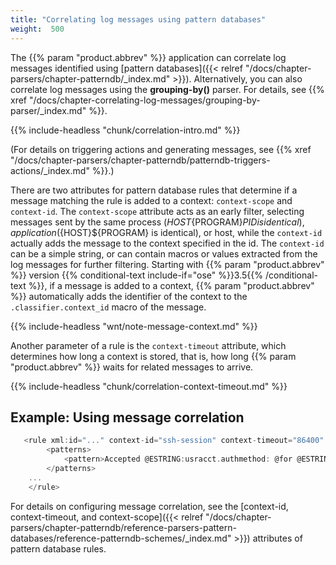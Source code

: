 ```yaml
---
title: "Correlating log messages using pattern databases"
weight:  500
---
```

<!-- DISCLAIMER: This file is based on the syslog-ng Open Source Edition documentation https://github.com/balabit/syslog-ng-ose-guides/commit/2f4a52ee61d1ea9ad27cb4f3168b95408fddfdf2 and is used under the terms of The syslog-ng Open Source Edition Documentation License. The file has been modified by Axoflow. -->

The {{% param "product.abbrev" %}} application can correlate log messages identified using [pattern databases]({{< relref "/docs/chapter-parsers/chapter-patterndb/_index.md" >}}). Alternatively, you can also correlate log messages using the **grouping-by()** parser. For details, see {{% xref "/docs/chapter-correlating-log-messages/grouping-by-parser/_index.md" %}}.

{{% include-headless "chunk/correlation-intro.md" %}}

(For details on triggering actions and generating messages, see {{% xref "/docs/chapter-parsers/chapter-patterndb/patterndb-triggers-actions/_index.md" %}}.)

There are two attributes for pattern database rules that determine if a message matching the rule is added to a context: `context-scope` and `context-id`. The `context-scope` attribute acts as an early filter, selecting messages sent by the same process (${HOST}${PROGRAM}${PID} is identical), application (${HOST}${PROGRAM} is identical), or host, while the `context-id` actually adds the message to the context specified in the id. The `context-id` can be a simple string, or can contain macros or values extracted from the log messages for further filtering. Starting with {{% param "product.abbrev" %}} version {{% conditional-text include-if="ose" %}}3.5{{% /conditional-text %}}, if a message is added to a context, {{% param "product.abbrev" %}} automatically adds the identifier of the context to the `.classifier.context_id` macro of the message.

{{% include-headless "wnt/note-message-context.md" %}}

Another parameter of a rule is the `context-timeout` attribute, which determines how long a context is stored, that is, how long {{% param "product.abbrev" %}} waits for related messages to arrive.

{{% include-headless "chunk/correlation-context-timeout.md" %}}


## Example: Using message correlation

```c
   <rule xml:id="..." context-id="ssh-session" context-timeout="86400" context-scope="process">
        <patterns>
            <pattern>Accepted @ESTRING:usracct.authmethod: @for @ESTRING:usracct.username: @from @ESTRING:usracct.device: @port @ESTRING:: @@ANYSTRING:usracct.service@</pattern>
        </patterns>
    ...
    </rule>

```


For details on configuring message correlation, see the [context-id, context-timeout, and context-scope]({{< relref "/docs/chapter-parsers/chapter-patterndb/reference-parsers-pattern-databases/reference-patterndb-schemes/_index.md" >}}) attributes of pattern database rules.
